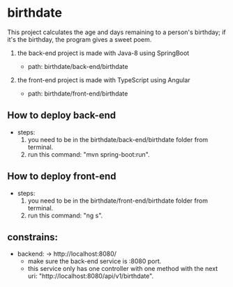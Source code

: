 # birthdate
This project calculates the age and days remaining to a person's birthday; if it's the birthday, the program gives a sweet poem.

1. the back-end project is made with Java-8 using SpringBoot
    - path: birthdate/back-end/birthdate

2. the front-end project is made with TypeScript using Angular
    - path: birthdate/front-end/birthdate

## How to deploy back-end

* steps:
    1. you need to be in the birthdate/back-end/birthdate folder from terminal.
    2. run this command: "mvn spring-boot:run".

## How to deploy front-end

* steps:
    1. you need to be in the birthdate/front-end/birthdate folder from terminal.
    2. run this command: "ng s".

## constrains:

* backend: -> http://localhost:8080/
    - make sure the back-end service is :8080 port.
    - this service only has one controller with one method with the next uri: "http://localhost:8080/api/v1/birthdate".
